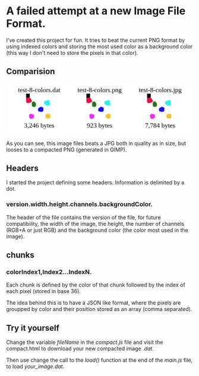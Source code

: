 # A failed attempt at a new Image File Format.

I've created this project for fun. It tries to beat the current PNG format by using indexed colors and storing the most used color as a background color (this way I don't need to store the pixels in that color).

## Comparision

![comparison](imgREADME/comparison.png)

As you can see, this image files beats a JPG both in quality as in size, but looses to a compacted PNG (generated in GIMP).

## Headers

I started the project defining some headers. Information is delimited by a dot.

### version.width.height.channels.backgroundColor.

The header of the file contains the version of the file, for future compatibility, the width of the image, the height, the number of channels (RGB+A or just RGB) and the background color (the color most used in the image).

## chunks

### colorIndex1,Index2...IndexN.

Each chunk is defined by the color of that chunk followed by the index of each pixel (stored in base 36).

The idea behind this is to have a JSON like format, where the pixels are groupped by color and their position stored as an array (comma separated).

## Try it yourself

Change the variable *fileName* in the *compact.js* file and visit the compact.html to download your new compacted image *.dat*.

Then use change the call to the *load()* function at the end of the *main.js* file, to load *your_image.dat*.
